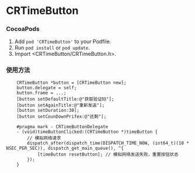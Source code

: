 # CRTimeButton

### CocoaPods

1. Add `pod 'CRTimeButton'` to your Podfile.
2. Run `pod install` or `pod update`.
3. Import <CRTimeButton/CRTimeButton.h>.

### 使用方法

```
    CRTimeButton *button = [CRTimeButton new];
    button.delegate = self;
    button.frame = ...;
    [button setDefaultTitle:@"获取验证码"];
    [button setAgainTitle:@"重新发送"];
    [button setDuration:30];
    [button setCounDownPrifex:@"还剩"];

    #pragma mark - CRTimeButtonDelegate
    - (void)timeButtonClicked:(CRTimeButton *)timeButton {
        // 模拟网络请求
        dispatch_after(dispatch_time(DISPATCH_TIME_NOW, (int64_t)(10 * NSEC_PER_SEC)), dispatch_get_main_queue(), ^{
            [timeButton resetButton]; // 模拟网络发送失败，重置按钮状态
        });
    }
```
